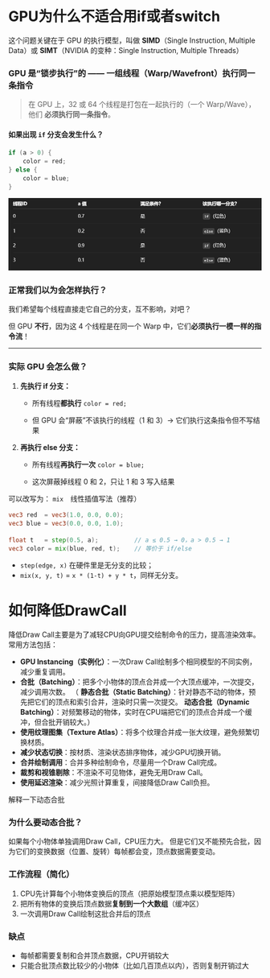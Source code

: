 
# GPU为什么不适合用if或者switch
这个问题关键在于 GPU 的执行模型，叫做 **SIMD**（Single Instruction, Multiple Data）或 **SIMT**（NVIDIA 的变种：Single Instruction, Multiple Threads）

### GPU 是“锁步执行”的 —— 一组线程（Warp/Wavefront）执行同一条指令

> 在 GPU 上，32 或 64 个线程是打包在一起执行的（一个 Warp/Wave），他们 **必须执行同一条指令**。

#### 如果出现 `if` 分支会发生什么？

```cpp
if (a > 0) {     
	color = red; 
} else {     
	color = blue; 
}
```

![输入图片说明](/imgs/2025-07-14/Tj3ZjRISqyVcSAzq.png)

### 正常我们以为会怎样执行？

我们希望每个线程直接走它自己的分支，互不影响，对吧？

但 GPU **不行**，因为这 4 个线程是在同一个 Warp 中，它们**必须执行一模一样的指令流**！

----------

### 实际 GPU 会怎么做？

1.  **先执行 if 分支：**
    
    -   所有线程**都执行** `color = red;`
        
    -   但 GPU 会“屏蔽”不该执行的线程（1 和 3）→ 它们执行这条指令但不写结果
        
2.  **再执行 else 分支：**
    
    -   所有线程**再执行一次** `color = blue;`
        
    -   这次屏蔽掉线程 0 和 2，只让 1 和 3 写入结果

可以改写为：
`mix` 线性插值写法（推荐）

```glsl
vec3 red  = vec3(1.0, 0.0, 0.0);
vec3 blue = vec3(0.0, 0.0, 1.0);

float t   = step(0.5, a);          // a ≤ 0.5 → 0，a > 0.5 → 1
vec3 color = mix(blue, red, t);    // 等价于 if/else
```
-   `step(edge, x)` 在硬件里是无分支的比较；
-   `mix(x, y, t)` = `x * (1‑t) + y * t`，同样无分支。


# 如何降低DrawCall
降低Draw Call主要是为了减轻CPU向GPU提交绘制命令的压力，提高渲染效率。常用方法包括：

-   **GPU Instancing（实例化）**：一次Draw Call绘制多个相同模型的不同实例，减少重复调用。
-   **合批（Batching）**：把多个小物体的顶点合并成一个大顶点缓冲，一次提交，减少调用次数。
（ **静态合批（Static Batching）**：针对静态不动的物体，预先把它们的顶点和索引合并，渲染时只需一次提交。
 **动态合批（Dynamic Batching）**：对频繁移动的物体，实时在CPU端把它们的顶点合并成一个缓冲，但合批开销较大。）
-   **使用纹理图集（Texture Atlas）**：将多个纹理合并成一张大纹理，避免频繁切换材质。
-   **减少状态切换**：按材质、渲染状态排序物体，减少GPU切换开销。
-   **合并绘制调用**：合并多种绘制命令，尽量用一个Draw Call完成。
-   **裁剪和视锥剔除**：不渲染不可见物体，避免无用Draw Call。
-   **使用延迟渲染**：减少光照计算重复，间接降低Draw Call负担。

解释一下动态合批
### 为什么要动态合批？

如果每个小物体单独调用Draw Call，CPU压力大。
但是它们又不能预先合批，因为它们的变换数据（位置、旋转）每帧都会变，顶点数据需要变动。

### 工作流程（简化）

1.  CPU先计算每个小物体变换后的顶点（把原始模型顶点乘以模型矩阵）
2.  把所有物体的变换后顶点数据**复制到一个大数组**（缓冲区）
3.  一次调用Draw Call绘制这批合并后的顶点

### 缺点

-   每帧都需要复制和合并顶点数据，CPU开销较大
-   只能合批顶点数比较少的小物体（比如几百顶点以内），否则复制开销过大
<!--stackedit_data:
eyJoaXN0b3J5IjpbNTEyNTc2MjMsLTI3NTg3ODIyNF19
-->